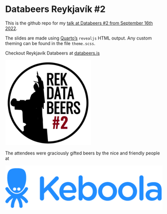 
<!-- README.md is generated from README.Rmd. Please edit that file -->

# Databeers Reykjavík \#2

This is the github repo for my [talk at Databeers \#2 from September
16th 2022](https://bggj.is/databeers).

The slides are made using [Quarto’s](Quarto.org) `revealjs` HTML output.
Any custom theming can be found in the file `theme.scss`.

Checkout Reykjavík Databeers at [databeers.is](https://databeers.is)

<img src="images/databeers.png" data-fig-align="center" />

The attendees were graciously gifted beers by the nice and friendly
people at

<img src="images/keboola.png" data-fig-align="center" />
